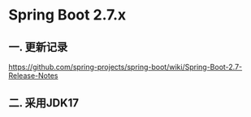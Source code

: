 # Spring Boot 2.7.x
## 一. 更新记录

https://github.com/spring-projects/spring-boot/wiki/Spring-Boot-2.7-Release-Notes

## 二. 采用JDK17
